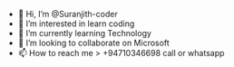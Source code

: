 - 👋 Hi, I’m @Suranjith-coder
- 👀 I’m interested in learn coding
- 🌱 I’m currently learning Technology
- 💞️ I’m looking to collaborate on Microsoft
- 📫 How to reach me > +94710346698 call or whatsapp

<!---
Suranjith-coder/Suranjith-coder is a ✨ special ✨ repository because its `README.md` (this file) appears on your GitHub profile.
You can click the Preview link to take a look at your changes.
--->
